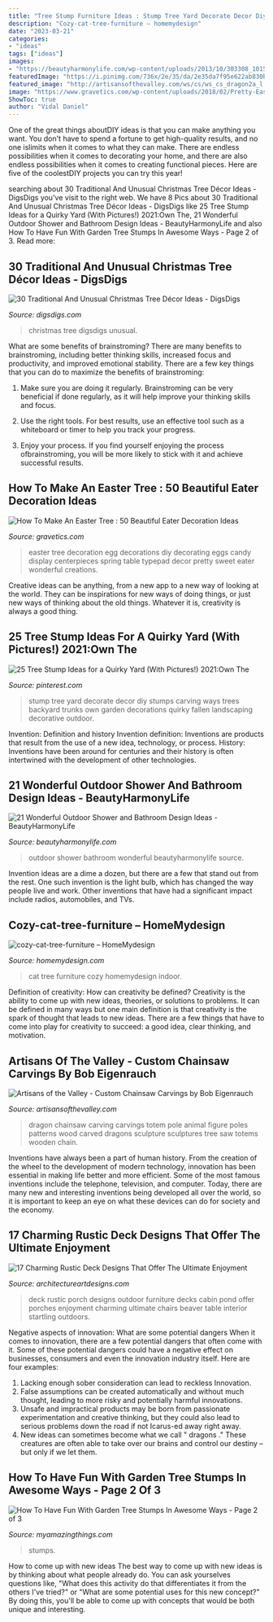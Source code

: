 ```yaml
---
title: "Tree Stump Furniture Ideas : Stump Tree Yard Decorate Decor Diy Stumps Carving Ways Trees Backyard Trunks Own Garden Decorations Quirky Fallen Landscaping Decorative Outdoor"
description: "Cozy-cat-tree-furniture – homemydesign"
date: "2023-03-21"
categories:
- "ideas"
tags: ["ideas"]
images:
- "https://beautyharmonylife.com/wp-content/uploads/2013/10/303308_10150746246544603_613959602_11546830_246774238_n.jpg"
featuredImage: "https://i.pinimg.com/736x/2e/35/da/2e35da7f95e622ab830b245a47c71dc8.jpg"
featured_image: "http://artisansofthevalley.com/ws/cs/ws_cs_dragon2a_l.jpg"
image: "https://www.gravetics.com/wp-content/uploads/2018/02/Pretty-Easter-Egg-tree.jpg"
ShowToc: true
author: "Vidal Daniel"
---
```



One of the great things aboutDIY ideas is that you can make anything you want. You don't have to spend a fortune to get high-quality results, and no one islimits when it comes to what they can make. There are endless possibilities when it comes to decorating your home, and there are also endless possibilities when it comes to creating functional pieces. Here are five of the coolestDIY projects you can try this year!

	

		
searching about 30 Traditional And Unusual Christmas Tree Décor Ideas - DigsDigs you've visit to the right web. We have 8 Pics about 30 Traditional And Unusual Christmas Tree Décor Ideas - DigsDigs like 25 Tree Stump Ideas for a Quirky Yard (With Pictures!) 2021:Own The, 21 Wonderful Outdoor Shower and Bathroom Design Ideas - BeautyHarmonyLife and also How To Have Fun With Garden Tree Stumps In Awesome Ways - Page 2 of 3. Read more:
		
    
## 30 Traditional And Unusual Christmas Tree Décor Ideas - DigsDigs

<img loading=lazy src="https://www.digsdigs.com/photos/christmas-tree-decor-ideas-31.jpg" onerror="this.onerror=null;this.src='https://tse4.mm.bing.net/th?id=OIP.Go4x-ep52yNLw4nCRNnkxwHaJ4&amp;pid=15.1';" alt="30 Traditional And Unusual Christmas Tree Décor Ideas - DigsDigs">

_Source: digsdigs.com_

>christmas tree digsdigs unusual. 

	

What are some benefits of brainstroming?
There are many benefits to brainstroming, including better thinking skills, increased focus and productivity, and improved emotional stability. There are a few key things that you can do to maximize the benefits of brainstroming:
1. Make sure you are doing it regularly. Brainstroming can be very beneficial if done regularly, as it will help improve your thinking skills and focus.

2. Use the right tools. For best results, use an effective tool such as a whiteboard or timer to help you track your progress.

3. Enjoy your process. If you find yourself enjoying the process ofbrainstroming, you will be more likely to stick with it and achieve successful results.

    
## How To Make An Easter Tree : 50 Beautiful Eater Decoration Ideas

<img loading=lazy src="https://www.gravetics.com/wp-content/uploads/2018/02/Pretty-Easter-Egg-tree.jpg" onerror="this.onerror=null;this.src='https://tse1.mm.bing.net/th?id=OIP.hGcIZMy1B8N7b7_vRpr5kwHaLJ&amp;pid=15.1';" alt="How To Make An Easter Tree : 50 Beautiful Eater Decoration Ideas">

_Source: gravetics.com_

>easter tree decoration egg decorations diy decorating eggs candy display centerpieces spring table typepad decor pretty sweet eater wonderful creations. 

	

Creative ideas can be anything, from a new app to a new way of looking at the world. They can be inspirations for new ways of doing things, or just new ways of thinking about the old things. Whatever it is, creativity is always a good thing.

    
## 25 Tree Stump Ideas For A Quirky Yard (With Pictures!) 2021:Own The

<img loading=lazy src="https://i.pinimg.com/736x/2e/35/da/2e35da7f95e622ab830b245a47c71dc8.jpg" onerror="this.onerror=null;this.src='https://tse3.mm.bing.net/th?id=OIP.1eQTNnnPDFR2PKefOgWg9QHaLG&amp;pid=15.1';" alt="25 Tree Stump Ideas for a Quirky Yard (With Pictures!) 2021:Own The">

_Source: pinterest.com_

>stump tree yard decorate decor diy stumps carving ways trees backyard trunks own garden decorations quirky fallen landscaping decorative outdoor. 

	

Invention: Definition and history
Invention definition: Inventions are products that result from the use of a new idea, technology, or process. History: Inventions have been around for centuries and their history is often intertwined with the development of other technologies.

    
## 21 Wonderful Outdoor Shower And Bathroom Design Ideas - BeautyHarmonyLife

<img loading=lazy src="https://beautyharmonylife.com/wp-content/uploads/2013/10/303308_10150746246544603_613959602_11546830_246774238_n.jpg" onerror="this.onerror=null;this.src='https://tse2.mm.bing.net/th?id=OIP.Buz4JiDx_MFKXKyhPDbb5gHaJZ&amp;pid=15.1';" alt="21 Wonderful Outdoor Shower and Bathroom Design Ideas - BeautyHarmonyLife">

_Source: beautyharmonylife.com_

>outdoor shower bathroom wonderful beautyharmonylife source. 

	

Invention ideas are a dime a dozen, but there are a few that stand out from the rest. One such invention is the light bulb, which has changed the way people live and work. Other inventions that have had a significant impact include radios, automobiles, and TVs.

    
## Cozy-cat-tree-furniture – HomeMydesign

<img loading=lazy src="https://homemydesign.com/wp-content/uploads/2017/01/cozy-cat-tree-furniture.jpg" onerror="this.onerror=null;this.src='https://tse2.mm.bing.net/th?id=OIP.eoJpSIneQqslbIqtteC-cAHaJ4&amp;pid=15.1';" alt="cozy-cat-tree-furniture – HomeMydesign">

_Source: homemydesign.com_

>cat tree furniture cozy homemydesign indoor. 

	

Definition of creativity: How can creativity be defined?
Creativity is the ability to come up with new ideas, theories, or solutions to problems. It can be defined in many ways but one main definition is that creativity is the spark of thought that leads to new ideas. There are a few things that have to come into play for creativity to succeed: a good idea, clear thinking, and motivation.

    
## Artisans Of The Valley - Custom Chainsaw Carvings By Bob Eigenrauch

<img loading=lazy src="http://artisansofthevalley.com/ws/cs/ws_cs_dragon2a_l.jpg" onerror="this.onerror=null;this.src='https://tse3.mm.bing.net/th?id=OIP.f91pC2AHp-iKn7-ayHLmpAHaLG&amp;pid=15.1';" alt="Artisans of the Valley - Custom Chainsaw Carvings by Bob Eigenrauch">

_Source: artisansofthevalley.com_

>dragon chainsaw carving carvings totem pole animal figure poles patterns wood carved dragons sculpture sculptures tree saw totems wooden chain. 

	

Inventions have always been a part of human history. From the creation of the wheel to the development of modern technology, innovation has been essential in making life better and more efficient. Some of the most famous inventions include the telephone, television, and computer. Today, there are many new and interesting inventions being developed all over the world, so it is important to keep an eye on what these devices can do for society and the economy.

    
## 17 Charming Rustic Deck Designs That Offer The Ultimate Enjoyment

<img loading=lazy src="https://www.architectureartdesigns.com/wp-content/uploads/2015/02/17-Charming-Rustic-Deck-Designs-That-Offer-The-Ultimate-Enjoyment-16-630x942.jpg" onerror="this.onerror=null;this.src='https://tse3.mm.bing.net/th?id=OIP.tiJX4-ZVFot1PRa9Apa_pgHaLE&amp;pid=15.1';" alt="17 Charming Rustic Deck Designs That Offer The Ultimate Enjoyment">

_Source: architectureartdesigns.com_

>deck rustic porch designs outdoor furniture decks cabin pond offer porches enjoyment charming ultimate chairs beaver table interior startling outdoors. 

	

Negative aspects of innovation: What are some potential dangers
When it comes to innovation, there are a few potential dangers that often come with it. Some of these potential dangers could have a negative effect on businesses, consumers and even the innovation industry itself. Here are four examples:
1. Lacking enough sober consideration can lead to reckless Innovation.
2. False assumptions can be created automatically and without much thought, leading to more risky and potentially harmful innovations.
3. Unsafe and impractical products may be born from passionate experimentation and creative thinking, but they could also lead to serious problems down the road if not Icarus-ed away right away. 
4. New ideas can sometimes become what we call " dragons ." These creatures are often able to take over our brains and control our destiny – but only if we let them.

    
## How To Have Fun With Garden Tree Stumps In Awesome Ways - Page 2 Of 3

<img loading=lazy src="https://myamazingthings.com/wp-content/uploads/2017/03/e7248495457b4afbd9ebc3e3048ce147.jpg" onerror="this.onerror=null;this.src='https://tse1.mm.bing.net/th?id=OIP.b4stkYQ4tRRdtGp9gZgIpwHaJ3&amp;pid=15.1';" alt="How To Have Fun With Garden Tree Stumps In Awesome Ways - Page 2 of 3">

_Source: myamazingthings.com_

>stumps. 

	

How to come up with new ideas
The best way to come up with new ideas is by thinking about what people already do. You can ask yourselves questions like, "What does this activity do that differentiates it from the others I've tried?" or "What are some potential uses for this new concept?" By doing this, you'll be able to come up with concepts that would be both unique and interesting.

